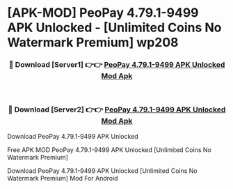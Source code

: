 # [APK-MOD] PeoPay 4.79.1-9499 APK Unlocked - [Unlimited Coins No Watermark Premium] wp208



<div align="center">
<h3>🔴 Download [Server1] 👉👉 <a href="https://momento.my/?title=PeoPay_4.79.1-9499_APK_Unlocked">PeoPay 4.79.1-9499 APK Unlocked Mod Apk</a></h3><br>

<h3>🔴 Download [Server2] 👉👉 <a href="https://momento.my/?title=PeoPay_4.79.1-9499_APK_Unlocked">PeoPay 4.79.1-9499 APK Unlocked Mod Apk</a></h3>
</div>



Download PeoPay 4.79.1-9499 APK Unlocked 

Free APK MOD PeoPay 4.79.1-9499 APK Unlocked [Unlimited Coins No Watermark Premium]

Download PeoPay 4.79.1-9499 APK Unlocked [Unlimited Coins No Watermark Premium] Mod For Android

